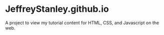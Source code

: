 # JeffreyStanley.github.io

A project to view my tutorial content for HTML, CSS, and Javascript on the web.
